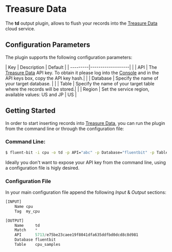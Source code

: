 # Treasure Data

The __td__ output plugin, allows to flush your records into the [Treasure Data](http://treasuredata.com) cloud service.


## Configuration Parameters

The plugin supports the following configuration parameters:

| Key      | Description       | Default |
| ---------|-------------------|         |
| API      | The [Treasure Data](http://treasuredata.com) API key. To obtain it please log into the [Console](https://console.treasuredata.com) and in the API keys box, copy the API key hash.|            |
| Database | Specify the name of your target database. |            |
| Table    | Specify the name of your target table where the records will be stored.|           |
| Region   | Set the service region, available values: US and JP | US |

## Getting Started

In order to start inserting records into [Treasure Data](https://www.treasuredata.com), you can run the plugin from the command line or through the configuration file:

### Command Line:

```bash
$ fluent-bit -i cpu -o td -p API="abc" -p Database="fluentbit" -p Table="cpu_samples"
```

Ideally you don't want to expose your API key from the command line, using a configuration file is higly desired.

### Configuration File

In your main configuration file append the following _Input_ & _Output_ sections:

```Python
[INPUT]
    Name cpu
    Tag  my_cpu

[OUTPUT]
    Name     td
    Match    *
    API      5713/e75be23caee19f8041dfa635ddfbd0dcd8c8d981
    Database fluentbit
    Table    cpu_samples
```
